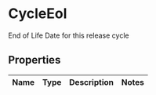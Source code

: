 

# CycleEol

End of Life Date for this release cycle

## Properties

| Name | Type | Description | Notes |
|------------ | ------------- | ------------- | -------------|



